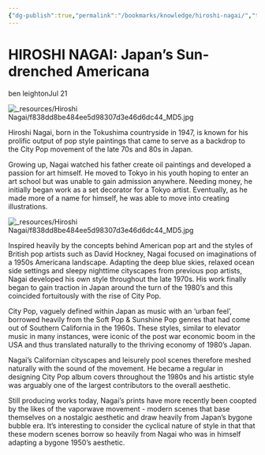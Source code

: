 ```yaml
---
{"dg-publish":true,"permalink":"/bookmarks/knowledge/hiroshi-nagai/","tags":["aesthetics","art","internet","vaporwave","wow"]}
---
```



# HIROSHI NAGAI: Japan’s Sun-drenched Americana

ben leightonJul 21

![_resources/Hiroshi Nagai/f838dd8be484ee5d98307d3e46d6dc44_MD5.jpg](/img/user/_resources/Hiroshi%20Nagai/f838dd8be484ee5d98307d3e46d6dc44_MD5.jpg)

Hiroshi Nagai, born in the Tokushima countryside in 1947, is known for his prolific output of pop style paintings that came to serve as a backdrop to the City Pop movement of the late 70s and 80s in Japan.

Growing up, Nagai watched his father create oil paintings and developed a passion for art himself. He moved to Tokyo in his youth hoping to enter an art school but was unable to gain admission anywhere. Needing money, he initially began work as a set decorator for a Tokyo artist. Eventually, as he made more of a name for himself, he was able to move into creating illustrations.

![_resources/Hiroshi Nagai/f838dd8be484ee5d98307d3e46d6dc44_MD5.jpg](/img/user/_resources/Hiroshi%20Nagai/f838dd8be484ee5d98307d3e46d6dc44_MD5.jpg)

Inspired heavily by the concepts behind American pop art and the styles of British pop artists such as David Hockney, Nagai focused on imaginations of a 1950s Americana landscape. Adapting the deep blue skies, relaxed ocean side settings and sleepy nighttime cityscapes from previous pop artists, Nagai developed his own style throughout the late 1970s. His work finally began to gain traction in Japan around the turn of the 1980’s and this coincided fortuitously with the rise of City Pop.

City Pop, vaguely defined within Japan as music with an ‘urban feel’, borrowed heavily from the Soft Pop & Sunshine Pop genres that had come out of Southern California in the 1960s. These styles, similar to elevator music in many instances, were iconic of the post war economic boom in the USA and thus translated naturally to the thriving economy of 1980’s Japan.

Nagai’s Californian cityscapes and leisurely pool scenes therefore meshed naturally with the sound of the movement. He became a regular in designing City Pop album covers throughout the 1980s and his artistic style was arguably one of the largest contributors to the overall aesthetic.

Still producing works today, Nagai’s prints have more recently been coopted by the likes of the vaporwave movement - modern scenes that base themselves on a nostalgic aesthetic and draw heavily from Japan’s bygone bubble era. It’s interesting to consider the cyclical nature of style in that that these modern scenes borrow so heavily from Nagai who was in himself adapting a bygone 1950’s aesthetic.
